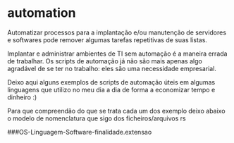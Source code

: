 # automation

Automatizar processos para a implantação e/ou manutenção de servidores e softwares pode remover algumas tarefas repetitivas de suas listas.

Implantar e administrar ambientes de TI sem automação é a maneira errada de trabalhar. Os scripts de automação já não são mais apenas algo agradável de se ter no trabalho: eles são uma necessidade empresarial.

Deixo aqui alguns exemplos de scripts de automação úteis em algumas linguagens que utilizo no meu dia a dia de forma a economizar tempo e dinheiro :)

Para que compreendão do que se trata cada um dos exemplo deixo abaixo o modelo de nomenclatura que sigo dos ficheiros/arquivos rs

###OS-Linguagem-Software-finalidade.extensao
